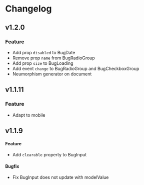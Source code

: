 # Changelog
## v1.2.0
### Feature
- Add prop `disabled` to BugDate
- Remove prop `name` from BugRadioGroup
- Add prop `size` to BugLoading
- Add event `change` to BugRadioGroup and BugCheckboxGroup
- Neumorphism generator on document

## v1.1.11
### Feature
- Adapt to mobile

## v1.1.9
#### Feature
- Add `clearable` property to BugInput

#### Bugfix
- Fix BugInput does not update with modelValue